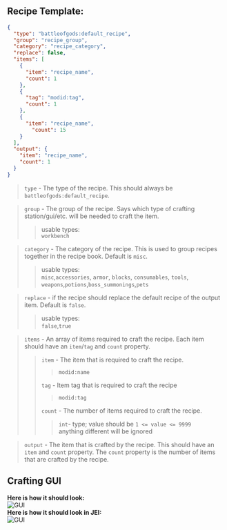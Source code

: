 ## Recipe Template:

```json 
{
  "type": "battleofgods:default_recipe",
  "group": "recipe_group",
  "category": "recipe_category",
  "replace": false,
  "items": [
    {
      "item": "recipe_name",
      "count": 1
    },
    {
      "tag": "modid:tag",
      "count": 1
    },
    {
      "item": "recipe_name",
        "count": 15
    }
  ],
  "output": {
    "item": "recipe_name",
    "count": 1
  }
}
```
>`type` - The type of the recipe. This should always be `battleofgods:default_recipe`.<br>
 
>`group` - The group of the recipe. Says which type of crafting station/gui/etc. will be needed to craft the item.<br>
>>usable types:<br>`workbench` 
 
>`category` - The category of the recipe. This is used to group recipes together in the recipe book. Default is `misc`.<br>
>>usable types:<br>`misc`,`accessories`, `armor`, `blocks`, `consumables`, `tools`, `weapons`,`potions`,`boss_summonings`,`pets`<br>

>`replace` - if the recipe should replace the default recipe of the output item. Default is `false`.<br>
>>usable types:<br>`false`,`true`
 
>`items` - An array of items required to craft the recipe. Each item should have an `item`/`tag` and `count` property.<br>
> 
>> `item` - The item that is required to craft the recipe.<br>
>>> `modid:name`<br>
>> 
>> `tag` - Item tag that is required to craft the recipe
>>> `modid:tag` 
>> 
>> `count` - The number of items required to craft the recipe.<br>
>>> `int`- type; value should be `1 <= value <= 9999`<br>anything different will be ignored

>`output` - The item that is crafted by the recipe. This should have an `item` and `count` property. The `count` property is the number of items that are crafted by the recipe.<br>
 





## Crafting GUI
**Here is how it should look:<br>**
![GUI](./gui.png)<br>
**Here is how it should look in JEI:<br>**
![GUI](./jei.png)<br>